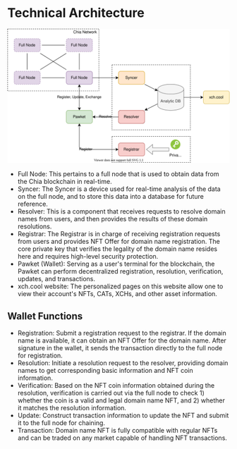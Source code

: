 # Technical Architecture

![](architecture.drawio.svg)

- Full Node: This pertains to a full node that is used to obtain data from the Chia blockchain in real-time. 
- Syncer: The Syncer is a device used for real-time analysis of the data on the full node, and to store this data into a database for future reference.
- Resolver: This is a component that receives requests to resolve domain names from users, and then provides the results of these domain resolutions.
- Registrar: The Registrar is in charge of receiving registration requests from users and provides NFT Offer for domain name registration. The core private key that verifies the legality of the domain name resides here and requires high-level security protection.
- Pawket (Wallet): Serving as a user's terminal for the blockchain, the Pawket can perform decentralized registration, resolution, verification, updates, and transactions.
- xch.cool website: The personalized pages on this website allow one to view their account's NFTs, CATs, XCHs, and other asset information.

## Wallet Functions

- Registration: Submit a registration request to the registrar. If the domain name is available, it can obtain an NFT Offer for the domain name. After signature in the wallet, it sends the transaction directly to the full node for registration.
- Resolution: Initiate a resolution request to the resolver, providing domain names to get corresponding basic information and NFT coin information.
- Verification: Based on the NFT coin information obtained during the resolution, verification is carried out via the full node to check 1) whether the coin is a valid and legal domain name NFT, and 2) whether it matches the resolution information.
- Update: Construct transaction information to update the NFT and submit it to the full node for chaining.
- Transaction: Domain name NFT is fully compatible with regular NFTs and can be traded on any market capable of handling NFT transactions.